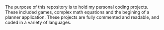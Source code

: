 The purpose of this repository is to hold my personal coding projects. These included games, complex math equations and the begining of a planner application. These projects are fully commented and readable, and coded in a variety of languages. 
